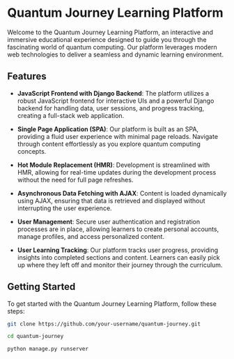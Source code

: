# Quantum Journey Learning Platform

Welcome to the Quantum Journey Learning Platform, an interactive and immersive educational experience designed to guide you through the fascinating world of quantum computing. Our platform leverages modern web technologies to deliver a seamless and dynamic learning environment.

## Features

- **JavaScript Frontend with Django Backend**: The platform utilizes a robust JavaScript frontend for interactive UIs and a powerful Django backend for handling data, user sessions, and progress tracking, creating a full-stack web application.

- **Single Page Application (SPA)**: Our platform is built as an SPA, providing a fluid user experience with minimal page reloads. Navigate through content effortlessly as you explore quantum computing concepts.

- **Hot Module Replacement (HMR)**: Development is streamlined with HMR, allowing for real-time updates during the development process without the need for full page refreshes.

- **Asynchronous Data Fetching with AJAX**: Content is loaded dynamically using AJAX, ensuring that data is retrieved and displayed without interrupting the user experience.

- **User Management**: Secure user authentication and registration processes are in place, allowing learners to create personal accounts, manage profiles, and access personalized content.

- **User Learning Tracking**: Our platform tracks user progress, providing insights into completed sections and content. Learners can easily pick up where they left off and monitor their journey through the curriculum.

## Getting Started

To get started with the Quantum Journey Learning Platform, follow these steps:

   ```bash
   git clone https://github.com/your-username/quantum-journey.git

   cd quantum-journey

   python manage.py runserver
```
